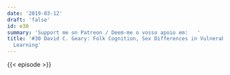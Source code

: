 ```yaml
---
date: '2019-03-12'
draft: 'false'
id: e30
summary: 'Support me on Patreon / Deem-me o vosso apoio em:   '
title: '#30 David C. Geary: Folk Cognition, Sex Differences in Vulnerability, Children''s
  Learning'
---
```

{{< episode >}}
